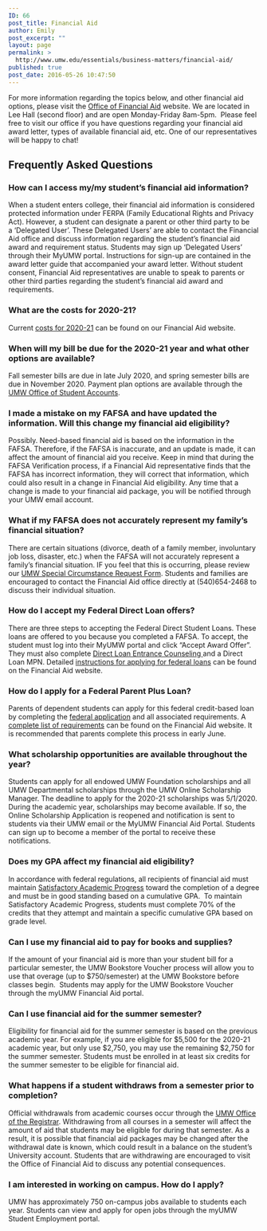 ```yaml
---
ID: 66
post_title: Financial Aid
author: Emily
post_excerpt: ""
layout: page
permalink: >
  http://www.umw.edu/essentials/business-matters/financial-aid/
published: true
post_date: 2016-05-26 10:47:50
---
```

For more information regarding the topics below, and other financial aid options, please visit the <a href="http://www.umw.edu/financialaid">Office of Financial Aid</a> website. We are located in Lee Hall (second floor) and are open Monday-Friday 8am-5pm.  Please feel free to visit our office if you have questions regarding your financial aid award letter, types of available financial aid, etc. One of our representatives will be happy to chat!
<h2>Frequently Asked Questions</h2>
<h3>How can I access my/my student’s financial aid information?</h3>
When a student enters college, their financial aid information is considered protected information under FERPA (Family Educational Rights and Privacy Act). However, a student can designate a parent or other third party to be a ‘Delegated User’. These Delegated Users’ are able to contact the Financial Aid office and discuss information regarding the student’s financial aid award and requirement status. Students may sign up ‘Delegated Users’ through their MyUMW portal. Instructions for sign-up are contained in the award letter guide that accompanied your award letter. Without student consent, Financial Aid representatives are unable to speak to parents or other third parties regarding the student’s financial aid award and requirements.
<h3>What are the costs for 2020-21?</h3>
Current <a href="https://www.umw.edu/financialaid/process/cost-of-attendance/">costs for 2020-21</a> can be found on our Financial Aid website.
<h3>When will my bill be due for the 2020-21 year and what other options are available?</h3>
Fall semester bills are due in late July 2020, and spring semester bills are due in November 2020. Payment plan options are available through the <a href="http://adminfinance.umw.edu/studentaccounts/">UMW Office of Student Accounts</a>.
<h3>I made a mistake on my FAFSA and have updated the information. Will this change my financial aid eligibility?</h3>
Possibly. Need-based financial aid is based on the information in the FAFSA. Therefore, if the FAFSA is inaccurate, and an update is made, it can affect the amount of financial aid you receive. Keep in mind that during the FAFSA Verification process, if a Financial Aid representative finds that the FAFSA has incorrect information, they will correct that information, which could also result in a change in Financial Aid eligibility. Any time that a change is made to your financial aid package, you will be notified through your UMW email account.
<h3>What if my FAFSA does not accurately represent my family’s financial situation?</h3>
There are certain situations (divorce, death of a family member, involuntary job loss, disaster, etc.) when the FAFSA will not accurately represent a family’s financial situation. IF you feel that this is occurring, please review our <a href="http://www.umw.edu/financialaid/eligibility/special-circumstance-request/">UMW Special Circumstance Request Form</a>. Students and families are encouraged to contact the Financial Aid office directly at (540)654-2468 to discuss their individual situation.
<h3>How do I accept my Federal Direct Loan offers?</h3>
There are three steps to accepting the Federal Direct Student Loans. These loans are offered to you because you completed a FAFSA. To accept, the student must log into their MyUMW portal and click “Accept Award Offer”. They must also complete <a href="http://www.studentloans.gov">Direct Loan Entrance Counseling </a>and a Direct Loan MPN. Detailed <a href="http://www.umw.edu/financialaid/types/loans/student-loans/application-instructions/">instructions for applying for federal loans</a> can be found on the Financial Aid website.
<h3>How do I apply for a Federal Parent Plus Loan?</h3>
Parents of dependent students can apply for this federal credit-based loan by completing the <a href="http://www.studentloans.gov">federal application</a> and all associated requirements. A <a href="http://www.umw.edu/financialaid/types/loans/parent-plus-loan/">complete list of requirements</a> can be found on the Financial Aid website. It is recommended that parents complete this process in early June.
<h3>What scholarship opportunities are available throughout the year?</h3>
Students can apply for all endowed UMW Foundation scholarships and all UMW Departmental scholarships through the UMW Online Scholarship Manager. The deadline to apply for the 2020-21 scholarships was 5/1/2020. During the academic year, scholarships may become available. If so, the Online Scholarship Application is reopened and notification is sent to students via their UMW email or the MyUMW Financial Aid Portal. Students can sign up to become a member of the portal to receive these notifications.
<h3>Does my GPA affect my financial aid eligibility?</h3>
In accordance with federal regulations, all recipients of financial aid must maintain <a href="http://www.umw.edu/financialaid/eligibility/satisfactory-academic-progress/">Satisfactory Academic Progress</a> toward the completion of a degree and must be in good standing based on a cumulative GPA.  To maintain Satisfactory Academic Progress, students must complete 70% of the credits that they attempt and maintain a specific cumulative GPA based on grade level.
<h3>Can I use my financial aid to pay for books and supplies?</h3>
If the amount of your financial aid is more than your student bill for a particular semester, the UMW Bookstore Voucher process will allow you to use that overage (up to $750/semester) at the UMW Bookstore before classes begin.  Students may apply for the UMW Bookstore Voucher through the myUMW Financial Aid portal.
<h3>Can I use financial aid for the summer semester?</h3>
Eligibility for financial aid for the summer semester is based on the previous academic year. For example, if you are eligible for $5,500 for the 2020-21 academic year, but only use $2,750, you may use the remaining $2,750 for the summer semester. Students must be enrolled in at least six credits for the summer semester to be eligible for financial aid.
<h3>What happens if a student withdraws from a semester prior to completion?</h3>
Official withdrawals from academic courses occur through the <a href="http://academics.umw.edu/registrar/">UMW Office of the Registrar</a>. Withdrawing from all courses in a semester will affect the amount of aid that students may be eligible for during that semester. As a result, it is possible that financial aid packages may be changed after the withdrawal date is known, which could result in a balance on the student’s University account. Students that are withdrawing are encouraged to visit the Office of Financial Aid to discuss any potential consequences.
<h3>I am interested in working on campus. How do I apply?</h3>
UMW has approximately 750 on-campus jobs available to students each year. Students can view and apply for open jobs through the myUMW Student Employment portal.